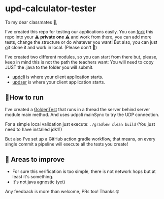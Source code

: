 # upd-calculator-tester
To my dear classmates 💖,

I've created this repo for testing our applications easily.
You can [fork](https://docs.github.com/es/get-started/quickstart/fork-a-repo) this repo into your ⚠️ **private one** ⚠️ and work from there, you can add more tests, change the structure or do whatever you want!
But also, you can just git clone it and work in local. (Please don't 🫠)

I've created two different modules, so you can start from there but, please, keep in mind this is not the path the teachers want: You will need to copy JUST the .java to the folder you will submit.

- [updcli](client/src/main/java/udpcli.java) is where your client application starts.
- [updser](server/src/main/java/udpser.java) is where your client application starts.

## 🏃How to run

I've created a [GoldenTest](src/test/java/GoldenTest.java) that runs in a thread the server behind server module main method.
And uses udpcli mainSync to try the UDP connection.

For a simple local validation just execute:
```./gradlew clean build```
(You just need to have installed jdk11)

But also I've set up a GitHub action gradle workflow, that means, on every single commit a pipeline will execute all the tests you create!

## 🤔 Areas to improve

- For sure this verification is too simple, there is not network hops but at least it's something.
- It's not java agnostic (yet)


Any feedback is more than welcome, PRs too!
Thanks 🤓

